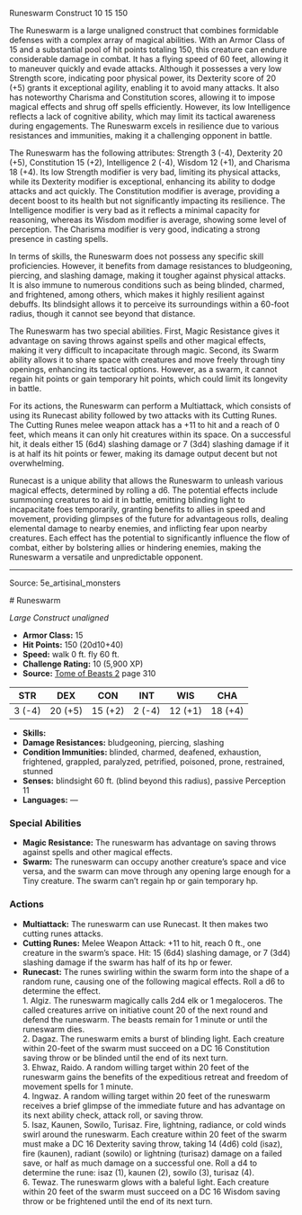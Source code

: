 <MonsterName/>Runeswarm</MonsterName>
<CreatureType/>Construct</CreatureType>
<CR/>10</CR>
<AC/>15</AC>
<HP/>150</HP>
<summary>The Runeswarm is a large unaligned construct that combines formidable defenses with a complex array of magical abilities. With an Armor Class of 15 and a substantial pool of hit points totaling 150, this creature can endure considerable damage in combat. It has a flying speed of 60 feet, allowing it to maneuver quickly and evade attacks. Although it possesses a very low Strength score, indicating poor physical power, its Dexterity score of 20 (+5) grants it exceptional agility, enabling it to avoid many attacks. It also has noteworthy Charisma and Constitution scores, allowing it to impose magical effects and shrug off spells efficiently. However, its low Intelligence reflects a lack of cognitive ability, which may limit its tactical awareness during engagements. The Runeswarm excels in resilience due to various resistances and immunities, making it a challenging opponent in battle.</summary>

<detail>

The Runeswarm has the following attributes: Strength 3 (-4), Dexterity 20 (+5), Constitution 15 (+2), Intelligence 2 (-4), Wisdom 12 (+1), and Charisma 18 (+4). Its low Strength modifier is very bad, limiting its physical attacks, while its Dexterity modifier is exceptional, enhancing its ability to dodge attacks and act quickly. The Constitution modifier is average, providing a decent boost to its health but not significantly impacting its resilience. The Intelligence modifier is very bad as it reflects a minimal capacity for reasoning, whereas its Wisdom modifier is average, showing some level of perception. The Charisma modifier is very good, indicating a strong presence in casting spells.

In terms of skills, the Runeswarm does not possess any specific skill proficiencies. However, it benefits from damage resistances to bludgeoning, piercing, and slashing damage, making it tougher against physical attacks. It is also immune to numerous conditions such as being blinded, charmed, and frightened, among others, which makes it highly resilient against debuffs. Its blindsight allows it to perceive its surroundings within a 60-foot radius, though it cannot see beyond that distance.

The Runeswarm has two special abilities. First, Magic Resistance gives it advantage on saving throws against spells and other magical effects, making it very difficult to incapacitate through magic. Second, its Swarm ability allows it to share space with creatures and move freely through tiny openings, enhancing its tactical options. However, as a swarm, it cannot regain hit points or gain temporary hit points, which could limit its longevity in battle.

For its actions, the Runeswarm can perform a Multiattack, which consists of using its Runecast ability followed by two attacks with its Cutting Runes. The Cutting Runes melee weapon attack has a +11 to hit and a reach of 0 feet, which means it can only hit creatures within its space. On a successful hit, it deals either 15 (6d4) slashing damage or 7 (3d4) slashing damage if it is at half its hit points or fewer, making its damage output decent but not overwhelming.

Runecast is a unique ability that allows the Runeswarm to unleash various magical effects, determined by rolling a d6. The potential effects include summoning creatures to aid it in battle, emitting blinding light to incapacitate foes temporarily, granting benefits to allies in speed and movement, providing glimpses of the future for advantageous rolls, dealing elemental damage to nearby enemies, and inflicting fear upon nearby creatures. Each effect has the potential to significantly influence the flow of combat, either by bolstering allies or hindering enemies, making the Runeswarm a versatile and unpredictable opponent.</detail>



---

Source: 5e_artisinal_monsters

<statblock>
# Runeswarm

*Large* *Construct* *unaligned*

- **Armor Class:** 15
- **Hit Points:** 150 (20d10+40)
- **Speed:** walk 0 ft. fly 60 ft.
- **Challenge Rating:** 10 (5,900 XP)
- **Source:** [Tome of Beasts 2](https://koboldpress.com/kpstore/product/tome-of-beasts-2-for-5th-edition) page 310

| STR | DEX | CON | INT | WIS | CHA |
| --- | --- | --- | --- | --- | --- |
| 3 (-4) | 20 (+5) | 15 (+2) | 2 (-4) | 12 (+1) | 18 (+4) |

- **Skills:** 
- **Damage Resistances:** bludgeoning, piercing, slashing
- **Condition Immunities:** blinded, charmed, deafened, exhaustion, frightened, grappled, paralyzed, petrified, poisoned, prone, restrained, stunned
- **Senses:** blindsight 60 ft. (blind beyond this radius), passive Perception 11
- **Languages:** —

### Special Abilities

- **Magic Resistance:** The runeswarm has advantage on saving throws against spells and other magical effects.
- **Swarm:** The runeswarm can occupy another creature’s space and vice versa, and the swarm can move through any opening large enough for a Tiny creature. The swarm can’t regain hp or gain temporary hp.

### Actions

- **Multiattack:** The runeswarm can use Runecast. It then makes two cutting runes attacks.
- **Cutting Runes:** Melee Weapon Attack: +11 to hit, reach 0 ft., one creature in the swarm’s space. Hit: 15 (6d4) slashing damage, or 7 (3d4) slashing damage if the swarm has half of its hp or fewer.
- **Runecast:** The runes swirling within the swarm form into the shape of a random rune, causing one of the following magical effects. Roll a d6 to determine the effect.<br>1. Algiz. The runeswarm magically calls 2d4 elk or 1 megaloceros. The called creatures arrive on initiative count 20 of the next round and defend the runeswarm. The beasts remain for 1 minute or until the runeswarm dies.<br>2. Dagaz. The runeswarm emits a burst of blinding light. Each creature within 20-feet of the swarm must succeed on a DC 16 Constitution saving throw or be blinded until the end of its next turn.<br>3. Ehwaz, Raido. A random willing target within 20 feet of the runeswarm gains the benefits of the expeditious retreat and freedom of movement spells for 1 minute.<br>4. Ingwaz. A random willing target within 20 feet of the runeswarm receives a brief glimpse of the immediate future and has advantage on its next ability check, attack roll, or saving throw.<br>5. Isaz, Kaunen, Sowilo, Turisaz. Fire, lightning, radiance, or cold winds swirl around the runeswarm. Each creature within 20 feet of the swarm must make a DC 16 Dexterity saving throw, taking 14 (4d6) cold (isaz), fire (kaunen), radiant (sowilo) or lightning (turisaz) damage on a failed save, or half as much damage on a successful one. Roll a d4 to determine the rune: isaz (1), kaunen (2), sowilo (3), turisaz (4).<br>6. Tewaz. The runeswarm glows with a baleful light. Each creature within 20 feet of the swarm must succeed on a DC 16 Wisdom saving throw or be frightened until the end of its next turn.


</statblock>


